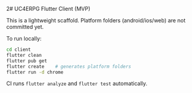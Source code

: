 2# UC4ERPG Flutter Client (MVP)

This is a lightweight scaffold. Platform folders (android/ios/web) are not committed yet.

To run locally:

```bash
cd client
flutter clean
flutter pub get
flutter create    # generates platform folders
flutter run -d chrome
```

CI runs `flutter analyze` and `flutter test` automatically.